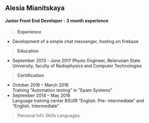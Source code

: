 ﻿## Alesia Mianitskaya

#### Junior Front End Developer - 3 month experience

> **Experience**

- Development of a simple chat messenger, hosting on firebase

> **Education**

- September 2013 - June 2017
  Physic Engineer, Belarusian State University, faculty of Radiophysics and Computer Technologies

> **Certification**

- October 2016 – March 2016  
  Training "Automation testing" in "Epam Systems"
- September 2014 – May 2016  
  Language training center BSUIR “English. Pre- intermediate” and “English. Intermediate”

> Personal Info
> Skills
> Languages
